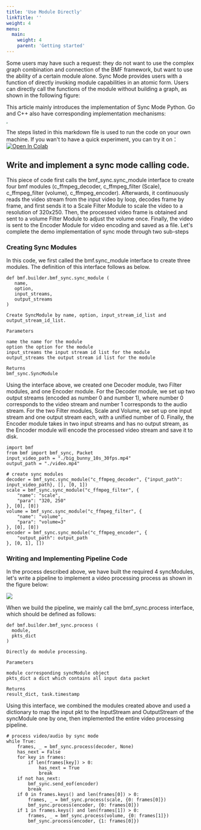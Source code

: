 ```yaml
---
title: 'Use Module Directly'
linkTitle: ''
weight: 4
menu:
  main:
    weight: 4
    parent: 'Getting started'
---
```




Some users may have such a request: they do not want to use the complex graph combination and connection of the BMF framework, but want to use the ability of a certain module alone. Sync Mode provides users with a function of directly invoking module capabilities in an atomic form. Users can directly call the functions of the module without building a graph, as shown in the following figure:

This article mainly introduces the implementation of Sync Mode Python. Go and C++ also have corresponding implementation mechanisms:


<img src="/img/docs/use_md_dr1.png" style="zoom:25%;"></img>

The steps listed in this markdown file is used to run the code on your own machine. If you wan't to have a quick experiment, you can try it on：[![Open In Colab](https://colab.research.google.com/assets/colab-badge.svg)](https://colab.research.google.com/github/BabitMF/bmf/blob/master/bmf/example/sync_mode/bmf_syncmode_python.ipynb)


## Write and implement a sync mode calling code.
This piece of code first calls the bmf_sync.sync_module interface to create four bmf modules (c_ffmpeg_decoder, c_ffmpeg_filter (Scale), c_ffmpeg_filter (volume), c_ffmpeg_encoder). Afterwards, it continuously reads the video stream from the input video by loop, decodes frame by frame, and first sends it to a Scale Filter Module to scale the video to a resolution of 320x250. Then, the processed video frame is obtained and sent to a volume Filter Module to adjust the volume once. Finally, the video is sent to the Encoder Module for video encoding and saved as a file. Let's complete the demo implementation of sync mode through two sub-steps

### Creating Sync Modules
In this code, we first called the bmf.sync_module interface to create three modules. The definition of this interface follows as below.

```
def bmf.builder.bmf_sync.sync_module (
   name, 
   option, 
   input_streams, 
   output_streams 
)

Create SyncModule by name, option, input_stream_id_list and output_stream_id_list.

Parameters

name the name for the module
option the option for the module
input_streams the input stream id list for the module
output_streams the output stream id list for the module

Returns
bmf_sync.SyncModule

```

Using the interface above, we created one Decoder module, two Filter modules, and one Encoder module. For the Decoder module, we set up two output streams (encoded as number 0 and number 1), where number 0 corresponds to the video stream and number 1 corresponds to the audio stream. For the two Filter modules, Scale and Volume, we set up one input stream and one output stream each, with a unified number of 0. Finally, the Encoder module takes in two input streams and has no output stream, as the Encoder module will encode the processed video stream and save it to disk.

```
import bmf
from bmf import bmf_sync, Packet
input_video_path = "./big_bunny_10s_30fps.mp4"
output_path = "./video.mp4"

# create sync modules
decoder = bmf_sync.sync_module("c_ffmpeg_decoder", {"input_path": input_video_path}, [], [0, 1])
scale = bmf_sync.sync_module("c_ffmpeg_filter", {
    "name": "scale",
    "para": "320, 250"
}, [0], [0])
volume = bmf_sync.sync_module("c_ffmpeg_filter", {
    "name": "volume",
    "para": "volume=3"
}, [0], [0])
encoder = bmf_sync.sync_module("c_ffmpeg_encoder", {
    "output_path": output_path
}, [0, 1], [])
```


### Writing and Implementing Pipeline Code

In the process described above, we have built the required 4 syncModules, let's write a pipeline to implement a video processing process as shown in the figure below:

<img src="/img/docs/use_md_dr2.png" style="zoom:100%;"></img>

When we build the pipeline, we mainly call the bmf_sync.process interface, which should be defined as follows:


```
def bmf.builder.bmf_sync.process (
  module, 
  pkts_dict 
)   

Directly do module processing.

Parameters

module corresponding syncModule object
pkts_dict a dict which contains all input data packet

Returns
result_dict, task.timestamp
```
Using this interface, we combined the modules created above and used a dictionary to map the input pkt to the InputStream and OutputStream of the syncModule one by one, then implemented the entire video processing pipeline.


```
# process video/audio by sync mode
while True:
    frames, _ = bmf_sync.process(decoder, None)
    has_next = False
    for key in frames:
        if len(frames[key]) > 0:
            has_next = True
            break
    if not has_next:
        bmf_sync.send_eof(encoder)
        break
    if 0 in frames.keys() and len(frames[0]) > 0:
        frames, _ = bmf_sync.process(scale, {0: frames[0]})
        bmf_sync.process(encoder, {0: frames[0]})
    if 1 in frames.keys() and len(frames[1]) > 0:
        frames, _ = bmf_sync.process(volume, {0: frames[1]})
        bmf_sync.process(encoder, {1: frames[0]})
```


 
